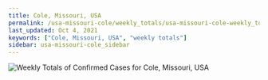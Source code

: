 ```yaml
---
title: Cole, Missouri, USA
permalink: /usa-missouri-cole/weekly_totals/usa-missouri-cole-weekly_totals.html
last_updated: Oct 4, 2021
keywords: ["Cole, Missouri, USA", "weekly totals"]
sidebar: usa-missouri-cole_sidebar
---
```


![Weekly Totals of Confirmed Cases for Cole, Missouri, USA](/covid_tracker/images/graphs/usa-missouri-cole-weekly_totals_graph.png)
